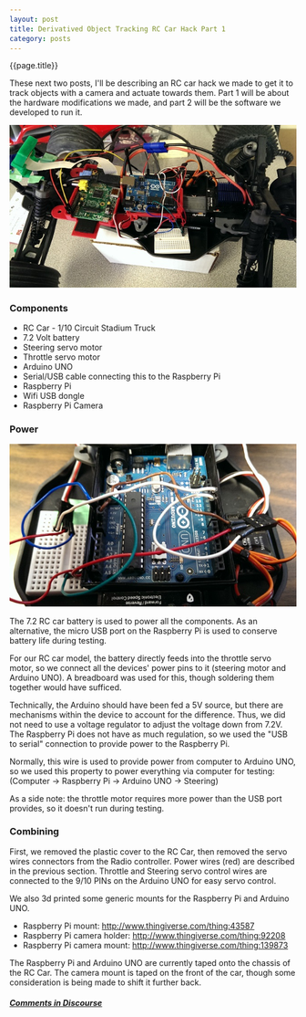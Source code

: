 ```yaml
---
layout: post
title: Derivatived Object Tracking RC Car Hack Part 1
category: posts
---
```

{{page.title}}

These next two posts, I'll be describing an RC car hack we made to get it to track objects with a camera and actuate towards them. Part 1 will be about the hardware modifications we made, and part 2 will be the software we developed to run it.
<p align="center"><img src="/assets/RC-car-picture.jpg" /></p>

### Components

* RC Car - 1/10 Circuit Stadium Truck
 * 7.2 Volt battery
 * Steering servo motor
 * Throttle servo motor
* Arduino UNO
 * Serial/USB cable connecting this to the Raspberry Pi
* Raspberry Pi
 * Wifi USB dongle
 * Raspberry Pi Camera

### Power

<p align="center"><img src="/assets/RC-car-wiring.jpg" /></p>

The 7.2 RC car battery is used to power all the components. As an alternative, the micro USB port on the Raspberry Pi is used to conserve battery life during testing.

For our RC car model, the battery directly feeds into the throttle servo motor, so we connect all the devices' power pins to it (steering motor and Arduino UNO). A breadboard was used for this, though soldering them together would have sufficed.

Technically, the Arduino should have been fed a 5V source, but there are mechanisms within the device to account for the difference. Thus, we did not need to use a voltage regulator to adjust the voltage down from 7.2V. The Raspberry Pi does not have as much regulation, so we used the "USB to serial" connection to provide power to the Raspberry Pi.

Normally, this wire is used to provide power from computer to Arduino UNO, so we used this property to power everything via computer for testing: (Computer → Raspberry Pi -> Arduino UNO -> Steering)

As a side note: the throttle motor requires more power than the USB port provides, so it doesn't run during testing.

### Combining

First, we removed the plastic cover to the RC Car, then removed the servo wires connectors from the Radio controller. Power wires (red) are described in the previous section.  Throttle and Steering servo control wires are connected to the 9/10 PINs on the Arduino UNO for easy servo control.

We also 3d printed some generic mounts for the Raspberry Pi and Arduino UNO.

* Raspberry Pi mount: http://www.thingiverse.com/thing:43587
* Raspberry Pi camera holder: http://www.thingiverse.com/thing:92208
* Raspberry Pi camera mount: http://www.thingiverse.com/thing:139873

The Raspberry Pi and Arduino UNO are currently taped onto the chassis of the RC Car. The camera mount is taped on the front of the car, though some consideration is being made to shift it further back.

##### [Comments in Discourse](http://www.sherecar.org/t/)